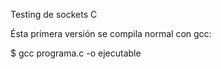 Testing de sockets C 

Ésta primera versión se compila normal con gcc:

$ gcc programa.c -o ejecutable